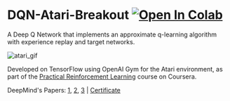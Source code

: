 # DQN-Atari-Breakout  [![Open In Colab](https://colab.research.google.com/assets/colab-badge.svg)](https://colab.research.google.com/github/GiannisMitr/DQN-Atari-Breakout/blob/master/dqn_atari_breakout.ipynb)
A Deep Q Network that implements an approximate q-learning algorithm with experience replay and
                    target networks.
                    
   ![atari_gif](https://giannism.com/images/gif/dqn_atari.gif)
                    
                    
                    
Developed on TensorFlow using OpenAI Gym for the Atari environment,
                    as part of the [Practical
                        Reinforcement Learning](https://www.coursera.org/learn/practical-rl) course on Coursera.
                        
                        
               
               
  DeepMind's Papers:
                [1](https://arxiv.org/pdf/1312.5602.pdf),
                 [2](https://arxiv.org/pdf/1509.06461.pdf),
                  [3](https://arxiv.org/pdf/1511.05952.pdf) | 
                [Certificate](https://www.coursera.org/account/accomplishments/verify/QRAH2QPPG9FV)
